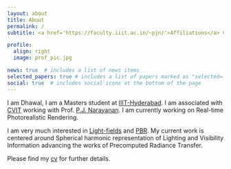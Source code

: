 ```yaml
---
layout: about
title: About
permalink: /
subtitle: <a href='https://faculty.iiit.ac.in/~pjn/'>Affiliations</a> CVIT, KCIS, IIIT-Hyderabad, Telangana, India 

profile:
  align: right
  image: prof_pic.jpg

news: true  # includes a list of news items
selected_papers: true # includes a list of papers marked as "selected={true}"
social: true  # includes social icons at the bottom of the page
---
```


I am Dhawal, I am a Masters student at [IIIT-Hyderabad](https://www.iiit.ac.in/). I am associated with [CVIT](https://cvit.iiit.ac.in/) working with Prof. [P.J. Narayanan](https://scholar.google.com/citations?user=3HKjt_IAAAAJ). I am currently working on Real-time Photorealistic Rendering.

I am very much interested in [Light-fields](https://en.wikipedia.org/wiki/Light_field#:~:text=The%20light%20field%20is%20a,is%20given%20by%20its%20radiance.) and [PBR](https://en.wikipedia.org/wiki/Physically_based_rendering). My current work is centered around Spherical harmonic representation of Lighting and Visibility Information advancing the works of Precomputed Radiance Transfer.

Please find my [cv](/assets/pdf/dhawal1939_cv.pdf) for further details.

<!-- Write your biography here. Tell the world about yourself. Link to your favorite [subreddit](http://reddit.com). You can put a picture in, too. The code is already in, just name your picture `prof_pic.jpg` and put it in the `img/` folder.

Put your address / P.O. box / other info right below your picture. You can also disable any these elements by editing `profile` property of the YAML header of your `_pages/about.md`. Edit `_bibliography/papers.bib` and Jekyll will render your [publications page](/al-folio/publications/) automatically.

Link to your social media connections, too. This theme is set up to use [Font Awesome icons](http://fortawesome.github.io/Font-Awesome/) and [Academicons](https://jpswalsh.github.io/academicons/), like the ones below. Add your Facebook, Twitter, LinkedIn, Google Scholar, or just disable all of them. -->
